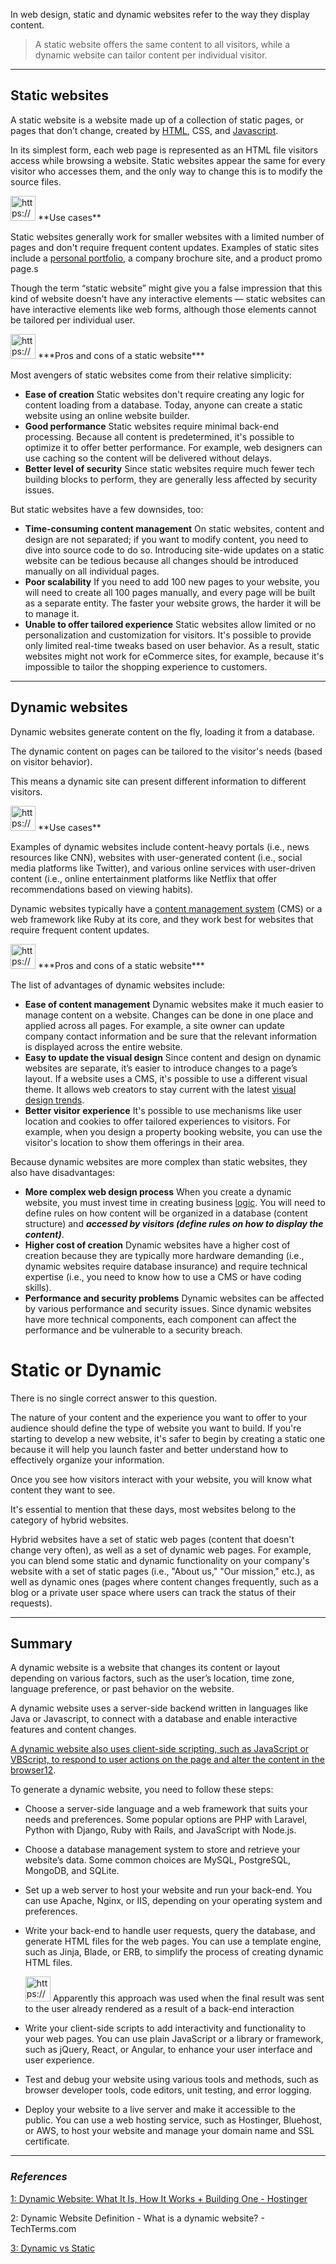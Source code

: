In web design, static and dynamic websites refer to the way they display content.

> A static website offers the same content to all visitors, while a dynamic website can tailor content per individual visitor.
> 

---

## **Static websites**

A static website is a website made up of a collection of static pages, or pages that don’t change, created by [HTML](https://webflow.com/blog/what-is-html), CSS, and [Javascript](https://webflow.com/blog/what-is-javascript).

In its simplest form, each web page is represented as an HTML file visitors access while browsing a website. Static websites appear the same for every visitor who accesses them, and the only way to change this is to modify the source files.

<aside>
<img src="https://www.notion.so/icons/snippet_green.svg" alt="https://www.notion.so/icons/snippet_green.svg" width="40px" /> **Use cases**

Static websites generally work for smaller websites with a limited number of pages and don't require frequent content updates. Examples of static sites include a [personal portfolio](https://webflow.com/blog/how-to-make-a-personal-website), a company brochure site, and a product promo page.s

</aside>

Though the term “static website” might give you a false impression that this kind of website doesn't have any interactive elements — static websites can have interactive elements like web forms, although those elements cannot be tailored per individual user.

<aside>
<img src="https://www.notion.so/icons/skull_purple.svg" alt="https://www.notion.so/icons/skull_purple.svg" width="40px" /> ***Pros and cons of a static website***

Most avengers of static websites come from their relative simplicity:

- **Ease of creation**
Static websites don't require creating any logic for content loading from a database. Today, anyone can create a static website using an online website builder.
- **Good performance**
Static websites require minimal back-end processing.
Because all content is predetermined, it's possible to optimize it to offer better performance.
For example, web designers can use caching so the content will be delivered without delays.
- **Better level of security**
Since static websites require much fewer tech building blocks to perform, they are generally less affected by security issues.

But static websites have a few downsides, too:

- **Time-consuming content management**
On static websites, content and design are not separated; if you want to modify content, you need to dive into source code to do so. Introducing site-wide updates on a static website can be tedious because all changes should be introduced manually on all individual pages.
- **Poor scalability**
If you need to add 100 new pages to your website, you will need to create all 100 pages manually, and every page will be built as a separate entity.
The faster your website grows, the harder it will be to manage it.
- **Unable to offer tailored experience**
Static websites allow limited or no personalization and customization for visitors.
It's possible to provide only limited real-time tweaks based on user behavior.
As a result, static websites might not work for eCommerce sites, for example, because it's impossible to tailor the shopping experience to customers.
</aside>

---

## **Dynamic websites**

Dynamic websites generate content on the fly, loading it from a database.

The dynamic content on pages can be tailored to the visitor's needs (based on visitor behavior).

This means a dynamic site can present different information to different visitors.

<aside>
<img src="https://www.notion.so/icons/snippet_green.svg" alt="https://www.notion.so/icons/snippet_green.svg" width="40px" /> **Use cases**

Examples of dynamic websites include content-heavy portals (i.e., news resources like CNN), websites with user-generated content (i.e., social media platforms like Twitter), and various online services with user-driven content (i.e., online entertainment platforms like Netflix that offer recommendations based on viewing habits).

</aside>

Dynamic websites typically have a [content management system](https://webflow.com/blog/what-is-a-content-management-system) (CMS) or a web framework like Ruby at its core, and they work best for websites that require frequent content updates.

<aside>
<img src="https://www.notion.so/icons/skull_purple.svg" alt="https://www.notion.so/icons/skull_purple.svg" width="40px" /> ***Pros and cons of a static website***

The list of advantages of dynamic websites include:

- **Ease of content management**
Dynamic websites make it much easier to manage content on a website. Changes can be done in one place and applied across all pages.
For example, a site owner can update company contact information and be sure that the relevant information is displayed across the entire website.
- **Easy to update the visual design**
Since content and design on dynamic websites are separate, it’s easier to introduce changes to a page’s layout. If a website uses a CMS, it's possible to use a different visual theme.
It allows web creators to stay current with the latest [visual design trends](https://webflow.com/blog/web-design-trends-2022).
- **Better visitor experience**
It's possible to use mechanisms like user location and cookies to offer tailored experiences to visitors.
For example, when you design a property booking website, you can use the visitor's location to show them offerings in their area.

Because dynamic websites are more complex than static websites, they also have disadvantages:

- **More complex web design process**
When you create a dynamic website, you must invest time in creating business [logic](https://webflow.com/blog/announcing-logic-beta). You will need to define rules on how content will be organized in a database (content structure) and ***accessed by visitors (define rules on how to display the content)***.
- **Higher cost of creation**
Dynamic websites have a higher cost of creation because they are typically more hardware demanding (i.e., dynamic websites require database insurance) and require technical expertise (i.e., you need to know how to use a CMS or have coding skills).
- **Performance and security problems**
Dynamic websites can be affected by various performance and security issues.
Since dynamic websites have more technical components, each component can affect the performance and be vulnerable to a security breach.
</aside>

# **Static or Dynamic**

There is no single correct answer to this question.

The nature of your content and the experience you want to offer to your audience should define the type of website you want to build. If you're starting to develop a new website, it's safer to begin by creating a static one because it will help you launch faster and better understand how to effectively organize your information.

Once you see how visitors interact with your website, you will know what content they want to see.

It's essential to mention that these days, most websites belong to the category of hybrid websites.

Hybrid websites have a set of static web pages (content that doesn't change very often), as well as a set of dynamic web pages. For example, you can blend some static and dynamic functionality on your company's website with a set of static pages (i.e., "About us," "Our mission," etc.), as well as dynamic ones (pages where content changes frequently, such as a blog or a private user space where users can track the status of their requests).

---

## Summary

A dynamic website is a website that changes its content or layout depending on various factors, such as the user’s location, time zone, language preference, or past behavior on the website.

A dynamic website uses a server-side backend written in languages like Java or Javascript, to connect with a database and enable interactive features and content changes.

[A dynamic website also uses client-side scripting, such as JavaScript or VBScript, to respond to user actions on the page and alter the content in the browser1](https://cloudinary.com/guides/e-commerce-platform/dynamic-website-how-it-works-and-should-you-build-one)[2](https://www.hostinger.in/tutorials/dynamic-website).

To generate a dynamic website, you need to follow these steps:

- Choose a server-side language and a web framework that suits your needs and preferences.
Some popular options are PHP with Laravel, Python with Django, Ruby with Rails, and JavaScript with Node.js.
- Choose a database management system to store and retrieve your website’s data. Some common choices are MySQL, PostgreSQL, MongoDB, and SQLite.
- Set up a web server to host your website and run your back-end.
You can use Apache, Nginx, or IIS, depending on your operating system and preferences.
- Write your back-end to handle user requests, query the database, and generate HTML files for the web pages.
You can use a template engine, such as Jinja, Blade, or ERB, to simplify the process of creating dynamic HTML files.
    
    <aside>
    <img src="https://www.notion.so/icons/skull_purple.svg" alt="https://www.notion.so/icons/skull_purple.svg" width="40px" /> Apparently this approach was used when the final result was sent to the user already rendered as a result of a back-end interaction
    
    </aside>
    
- Write your client-side scripts to add interactivity and functionality to your web pages. You can use plain JavaScript or a library or framework, such as jQuery, React, or Angular, to enhance your user interface and user experience.
- Test and debug your website using various tools and methods, such as browser developer tools, code editors, unit testing, and error logging.
- Deploy your website to a live server and make it accessible to the public. You can use a web hosting service, such as Hostinger, Bluehost, or AWS, to host your website and manage your domain name and SSL certificate.

---

### *References*

[1](https://cloudinary.com/guides/e-commerce-platform/dynamic-website-how-it-works-and-should-you-build-one)[: Dynamic Website: What It Is, How It Works + Building One - Hostinger](https://www.hostinger.in/tutorials/dynamic-website)

2: Dynamic Website Definition - What is a dynamic website? - TechTerms.com

[3: Dynamic vs Static](https://webflow.com/blog/static-vs-dynamic-websites?utm_source=google&utm_medium=search&utm_campaign=SS-GoogleSearch-Nonbrand-DynamicSearchAds-Global&utm_term=aud-519773332254:dsa-1480385100845___617245336966__&gad_source=1&gclid=CjwKCAiArLyuBhA7EiwA-qo80Eg5VCe7zQfKTiOUy4B81p0bDtgeCPVvvjniAtWprGwe7yblYC6bdBoCyLsQAvD_BwE)